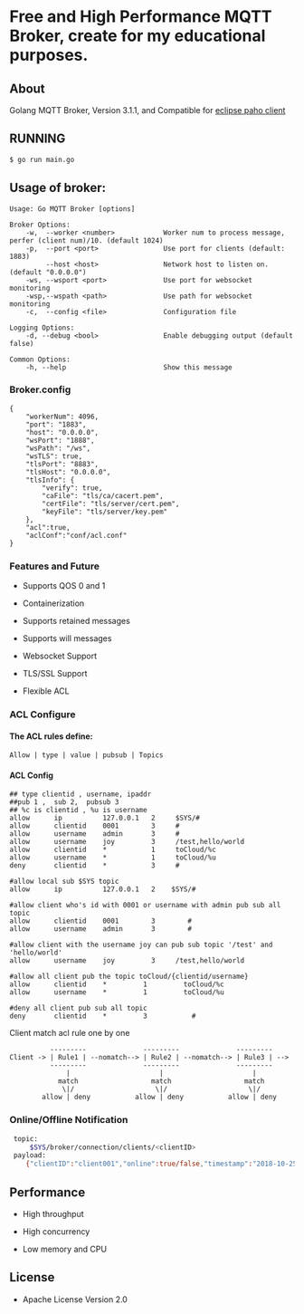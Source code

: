 Free and High Performance MQTT Broker, create for my educational purposes.
============

## About
Golang MQTT Broker, Version 3.1.1, and Compatible
for [eclipse paho client](https://github.com/eclipse?utf8=%E2%9C%93&q=mqtt&type=&language=)


## RUNNING
```bash
$ go run main.go
```

## Usage of broker:
~~~
Usage: Go MQTT Broker [options]

Broker Options:
    -w,  --worker <number>            Worker num to process message, perfer (client num)/10. (default 1024)
    -p,  --port <port>                Use port for clients (default: 1883)
         --host <host>                Network host to listen on. (default "0.0.0.0")
    -ws, --wsport <port>              Use port for websocket monitoring
    -wsp,--wspath <path>              Use path for websocket monitoring
    -c,  --config <file>              Configuration file

Logging Options:
    -d, --debug <bool>                Enable debugging output (default false)

Common Options:
    -h, --help                        Show this message
~~~

### Broker.config
~~~
{
	"workerNum": 4096,
	"port": "1883",
	"host": "0.0.0.0",
	"wsPort": "1888",
	"wsPath": "/ws",
	"wsTLS": true,
	"tlsPort": "8883",
	"tlsHost": "0.0.0.0",
	"tlsInfo": {
		"verify": true,
		"caFile": "tls/ca/cacert.pem",
		"certFile": "tls/server/cert.pem",
		"keyFile": "tls/server/key.pem"
	},
	"acl":true,
	"aclConf":"conf/acl.conf"
}
~~~

### Features and Future

* Supports QOS 0 and 1

* Containerization

* Supports retained messages

* Supports will messages  

* Websocket Support

* TLS/SSL Support

* Flexible  ACL

### ACL Configure
#### The ACL rules define:
~~~
Allow | type | value | pubsub | Topics
~~~
#### ACL Config
~~~
## type clientid , username, ipaddr
##pub 1 ,  sub 2,  pubsub 3
## %c is clientid , %u is username
allow      ip          127.0.0.1   2     $SYS/#
allow      clientid    0001        3     #
allow      username    admin       3     #
allow      username    joy         3     /test,hello/world 
allow      clientid    *           1     toCloud/%c
allow      username    *           1     toCloud/%u
deny       clientid    *           3     #
~~~

~~~
#allow local sub $SYS topic
allow      ip          127.0.0.1   2    $SYS/#
~~~
~~~
#allow client who's id with 0001 or username with admin pub sub all topic
allow      clientid    0001        3        #
allow      username    admin       3        #
~~~
~~~
#allow client with the username joy can pub sub topic '/test' and 'hello/world'
allow      username    joy         3     /test,hello/world 
~~~
~~~
#allow all client pub the topic toCloud/{clientid/username}
allow      clientid    *         1         toCloud/%c
allow      username    *         1         toCloud/%u
~~~
~~~
#deny all client pub sub all topic
deny       clientid    *         3           #
~~~
Client match acl rule one by one
~~~
          ---------              ---------              ---------
Client -> | Rule1 | --nomatch--> | Rule2 | --nomatch--> | Rule3 | --> 
          ---------              ---------              ---------
              |                      |                      |
            match                  match                  match
             \|/                    \|/                    \|/
        allow | deny           allow | deny           allow | deny
~~~

### Online/Offline Notification
```bash
 topic:
     $SYS/broker/connection/clients/<clientID>
 payload:
	{"clientID":"client001","online":true/false,"timestamp":"2018-10-25T09:32:32Z"}
```

## Performance

* High throughput

* High concurrency

* Low memory and CPU


## License

* Apache License Version 2.0
